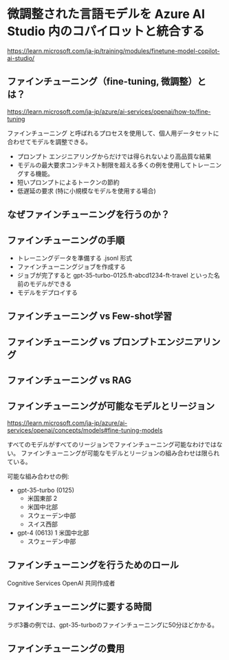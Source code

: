 # 微調整された言語モデルを Azure AI Studio 内のコパイロットと統合する

https://learn.microsoft.com/ja-jp/training/modules/finetune-model-copilot-ai-studio/


## ファインチューニング（fine-tuning, 微調整）とは？

https://learn.microsoft.com/ja-jp/azure/ai-services/openai/how-to/fine-tuning

ファインチューニング と呼ばれるプロセスを使用して、個人用データセットに合わせてモデルを調整できる。

- プロンプト エンジニアリングからだけでは得られないより高品質な結果
- モデルの最大要求コンテキスト制限を超える多くの例を使用してトレーニングする機能。
- 短いプロンプトによるトークンの節約
- 低遅延の要求 (特に小規模なモデルを使用する場合)

## なぜファインチューニングを行うのか？


## ファインチューニングの手順

- トレーニングデータを準備する .jsonl 形式
- ファインチューニングジョブを作成する
- ジョブが完了すると gpt-35-turbo-0125.ft-abcd1234-ft-travel といった名前のモデルができる
- モデルをデプロイする


## ファインチューニング vs Few-shot学習

## ファインチューニング vs プロンプトエンジニアリング

## ファインチューニング vs RAG


## ファインチューニングが可能なモデルとリージョン

https://learn.microsoft.com/ja-jp/azure/ai-services/openai/concepts/models#fine-tuning-models

すべてのモデルがすべてのリージョンでファインチューニング可能なわけではない。
ファインチューニングが可能なモデルとリージョンの組み合わせは限られている。

可能な組み合わせの例:

- gpt-35-turbo (0125)
    - 米国東部 2
    - 米国中北部
    - スウェーデン中部
    - スイス西部
- gpt-4 (0613) 1	米国中北部
    - スウェーデン中部

## ファインチューニングを行うためのロール

Cognitive Services OpenAI 共同作成者


## ファインチューニングに要する時間

ラボ3番の例では、gpt-35-turboのファインチューニングに50分ほどかかる。

## ファインチューニングの費用


